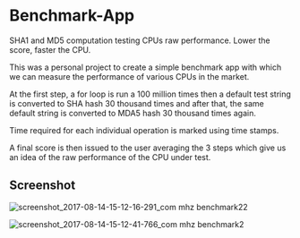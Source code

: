 # Benchmark-App
SHA1 and MD5 computation testing CPUs raw performance. Lower the score, faster the CPU.

This was a personal project to create a simple benchmark app with which we can measure the performance of various CPUs in the
market. 

At the first step, a for loop is run a 100 million times then a default test string is converted to SHA hash 30 thousand times and
after that, the same default string is converted to MDA5 hash 30 thousand times again.

Time required for each individual operation is marked using time stamps.

A final score is then issued to the user averaging the 3 steps which give us an idea of the raw performance of the CPU under test.


## Screenshot

![screenshot_2017-08-14-15-12-16-291_com mhz benchmark22](https://user-images.githubusercontent.com/16852017/29271057-411c8d48-8117-11e7-8567-6738d776bf12.png)

![screenshot_2017-08-14-15-12-41-766_com mhz benchmark2](https://user-images.githubusercontent.com/16852017/29271055-4092cef0-8117-11e7-9e1d-b5862a057a9f.png)
